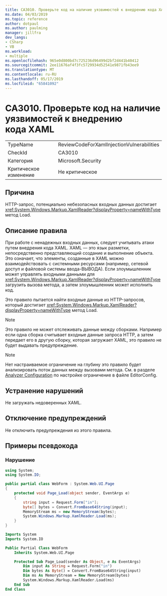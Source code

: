 ```yaml
---
title: CA3010. Проверьте код на наличие уязвимостей к внедрению кода XAML
ms.date: 04/03/2019
ms.topic: reference
author: dotpaul
ms.author: paulming
manager: jillfra
dev_langs:
- CSharp
- VB
ms.workload:
- multiple
ms.openlocfilehash: 965e0d800bd7c725236d96499d2bf2d441b40412
ms.sourcegitcommit: 2ee11676af4f3fc5729934d52541e9871fb43ee9
ms.translationtype: MT
ms.contentlocale: ru-RU
ms.lasthandoff: 05/17/2019
ms.locfileid: "65841092"
---
```

# <a name="ca3010-review-code-for-xaml-injection-vulnerabilities"></a>CA3010. Проверьте код на наличие уязвимостей к внедрению кода XAML

|||
|-|-|
|TypeName|ReviewCodeForXamlInjectionVulnerabilities|
|CheckId|CA3010|
|Категория|Microsoft.Security|
|Критическое изменение|Не критическое|

## <a name="cause"></a>Причина

HTTP-запрос, потенциально небезопасных входных данных достигает <xref:System.Windows.Markup.XamlReader?displayProperty=nameWithType> метод Load.

## <a name="rule-description"></a>Описание правила

При работе с ненадежных входных данных, следует учитывать атаки путем внедрения кода XAML. XAML — это язык разметки, непосредственно представляющий создание и выполнение объекта. Это означает, что элементы, созданные в XAML можно взаимодействовать с системными ресурсами (например, сетевой доступ и файловой системы ввода-ВЫВОДА). Если злоумышленник может управлять входными данными для <xref:System.Windows.Markup.XamlReader?displayProperty=nameWithType> загрузить вызова метода, а затем злоумышленник может исполнить код.

Это правило пытается найти входные данные из HTTP-запросов, который достигает <xref:System.Windows.Markup.XamlReader?displayProperty=nameWithType> метод Load.

> [!NOTE]
> Это правило не может отслеживать данные между сборками. Например если одна сборка считывает входные данные запроса HTTP, а затем передает его в другую сборку, которая загружает XAML, это правило не будет выдавать предупреждение.

> [!NOTE]
> Нет настраиваемое ограничение на глубину это правило будет анализировать поток данных между вызовами метода. См. в разделе [Analyzer Configuration](https://github.com/dotnet/roslyn-analyzers/blob/master/docs/Analyzer%20Configuration.md#dataflow-analysis) по настройке ограничение в файле EditorConfig.

## <a name="how-to-fix-violations"></a>Устранение нарушений

Не загружать недоверенных XAML.

## <a name="when-to-suppress-warnings"></a>Отключение предупреждений

Не отключить предупреждения из этого правила.

## <a name="pseudo-code-examples"></a>Примеры псевдокода

### <a name="violation"></a>Нарушение

```csharp
using System;
using System.IO;

public partial class WebForm : System.Web.UI.Page
{
    protected void Page_Load(object sender, EventArgs e)
    {
        string input = Request.Form["in"];
        byte[] bytes = Convert.FromBase64String(input);
        MemoryStream ms = new MemoryStream(bytes);
        System.Windows.Markup.XamlReader.Load(ms);
    }
}
```

```vb
Imports System
Imports System.IO

Public Partial Class WebForm
    Inherits System.Web.UI.Page

    Protected Sub Page_Load(sender As Object, e As EventArgs)
        Dim input As String = Request.Form("in")
        Dim bytes As Byte() = Convert.FromBase64String(input)
        Dim ms As MemoryStream = New MemoryStream(bytes)
        System.Windows.Markup.XamlReader.Load(ms)
    End Sub
End Class
```
